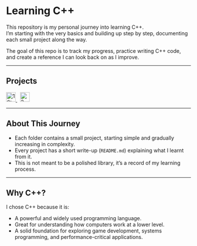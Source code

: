 # Learning C++

This repository is my personal journey into learning C++.  
I’m starting with the very basics and building up step by step, documenting each small project along the way.  

The goal of this repo is to track my progress, practice writing C++ code, and create a reference I can look back on as I improve.

---

## Projects

<a href="./projects/001-statements/">
  <img src="https://img.shields.io/badge/1-Statements-401010" alt="1 Statements" height="26">
</a>&nbsp;
<a href="./projects/002-comments/">
  <img src="https://img.shields.io/badge/2-Comments-403010" alt="2 Comments" height="26">
</a>

---

## About This Journey
- Each folder contains a small project, starting simple and gradually increasing in complexity.  
- Every project has a short write-up (`README.md`) explaining what I learnt from it.  
- This is not meant to be a polished library, it’s a record of my learning process.  

---

## Why C++?
I chose C++ because it is:
- A powerful and widely used programming language.
- Great for understanding how computers work at a lower level.
- A solid foundation for exploring game development, systems programming, and performance-critical applications.